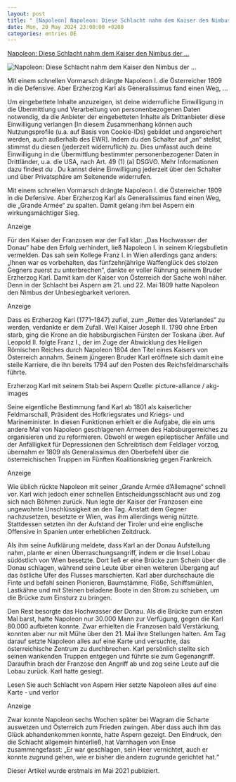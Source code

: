 ```yaml
---
layout: post
title: " [Napoleon] Napoleon: Diese Schlacht nahm dem Kaiser den Nimbus der ..."
date: Mon, 20 May 2024 23:00:00 +0200
categories: entries DE
---
```

[Napoleon: Diese Schlacht nahm dem Kaiser den Nimbus der ...](https://www.welt.de/geschichte/kopf-des-tages/article231264769/Napoleon-Diese-Schlacht-nahm-dem-Kaiser-den-Nimbus-der-Unbesiegbarkeit.html)

![Napoleon: Diese Schlacht nahm dem Kaiser den Nimbus der ...](https://img.welt.de/img/geschichte/kopf-des-tages/mobile231264765/8921356977-ci16x9-w1200/Archduke-Karl.jpg)

Mit einem schnellen Vormarsch drängte Napoleon I. die Österreicher 1809 in die Defensive. Aber Erzherzog Karl als Generalissimus fand einen Weg, ...

Um eingebettete Inhalte anzuzeigen, ist deine widerrufliche Einwilligung in die Übermittlung und Verarbeitung von personenbezogenen Daten notwendig, da die Anbieter der eingebetteten Inhalte als Drittanbieter diese Einwilligung verlangen [In diesem Zusammenhang können auch Nutzungsprofile (u.a. auf Basis von Cookie-IDs) gebildet und angereichert werden, auch außerhalb des EWR]. Indem du den Schalter auf „an“ stellst, stimmst du diesen (jederzeit widerruflich) zu. Dies umfasst auch deine Einwilligung in die Übermittlung bestimmter personenbezogener Daten in Drittländer, u.a. die USA, nach Art. 49 (1) (a) DSGVO. Mehr Informationen dazu findest du . Du kannst deine Einwilligung jederzeit über den Schalter und über Privatsphäre am Seitenende widerrufen.

Mit einem schnellen Vormarsch drängte Napoleon I. die Österreicher 1809 in die Defensive. Aber Erzherzog Karl als Generalissimus fand einen Weg, die „Grande Armée“ zu spalten. Damit gelang ihm bei Aspern ein wirkungsmächtiger Sieg.

Anzeige

Für den Kaiser der Franzosen war der Fall klar: „Das Hochwasser der Donau“ habe den Erfolg verhindert, ließ Napoleon I. in seinem Kriegsbulletin vermelden. Das sah sein Kollege Franz I. in Wien allerdings ganz anders: „Ihnen war es vorbehalten, das fünfzehnjährige Waffenglück des stolzen Gegners zuerst zu unterbrechen“, dankte er voller Rührung seinem Bruder Erzherzog Karl. Damit kam der Kaiser von Österreich der Sache wohl näher. Denn in der Schlacht bei Aspern am 21. und 22. Mai 1809 hatte Napoleon den Nimbus der Unbesiegbarkeit verloren.

Anzeige

Dass es Erzherzog Karl (1771–1847) zufiel, zum „Retter des Vaterlandes“ zu werden, verdankte er dem Zufall. Weil Kaiser Joseph II. 1790 ohne Erben starb, ging die Krone an die habsburgischen Fürsten der Toskana über. Auf Leopold II. folgte Franz I., der im Zuge der Abwicklung des Heiligen Römischen Reiches durch Napoleon 1804 den Titel eines Kaisers von Österreich annahm. Seinem jüngeren Bruder Karl eröffnete sich damit eine steile Karriere, die ihn bereits 1794 auf den Posten des Reichsfeldmarschalls führte.

Erzherzog Karl mit seinem Stab bei Aspern Quelle: picture-alliance / akg-images

Seine eigentliche Bestimmung fand Karl ab 1801 als kaiserlicher Feldmarschall, Präsident des Hofkriegsrates und Kriegs- und Marineminister. In diesen Funktionen erhielt er die Aufgabe, die ein ums andere Mal von Napoleon geschlagenen Armeen des Habsburgerreiches zu organisieren und zu reformieren. Obwohl er wegen epileptischer Anfälle und der Anfälligkeit für Depressionen den Schreibtisch dem Feldlager vorzog, übernahm er 1809 als Generalissimus den Oberbefehl über die österreichischen Truppen im Fünften Koalitionskrieg gegen Frankreich.

Anzeige

Wie üblich rückte Napoleon mit seiner „Grande Armée d’Allemagne“ schnell vor. Karl wich jedoch einer schnellen Entscheidungsschlacht aus und zog sich nach Böhmen zurück. Nun legte der Kaiser der Franzosen eine ungewohnte Unschlüssigkeit an den Tag. Anstatt dem Gegner nachzusetzen, besetzte er Wien, was ihm allerdings wenig nützte. Stattdessen setzten ihn der Aufstand der Tiroler und eine englische Offensive in Spanien unter erheblichen Zeitdruck.

Als ihm seine Aufklärung meldete, dass Karl an der Donau Aufstellung nahm, plante er einen Überraschungsangriff, indem er die Insel Lobau südöstlich von Wien besetzte. Dort ließ er eine Brücke zum Schein über die Donau schlagen, während seine Leute über einen weiteren Übergang auf das östliche Ufer des Flusses marschierten. Karl aber durchschaute die Finte und befahl seinen Pionieren, Baumstämme, Flöße, Schiffsmühlen, Lastkähne und mit Steinen beladene Boote in den Strom zu schieben, um die Brücke zum Einsturz zu bringen.

Den Rest besorgte das Hochwasser der Donau. Als die Brücke zum ersten Mal barst, hatte Napoleon nur 30.000 Mann zur Verfügung, gegen die Karl 80.000 aufbieten konnte. Zwar erhielten die Franzosen bald Verstärkung, konnten aber nur mit Mühe über den 21. Mai ihre Stellungen halten. Am Tag darauf setzte Napoleon alles auf eine Karte und versuchte, das österreichische Zentrum zu durchbrechen. Karl persönlich stellte sich seinen wankenden Truppen entgegen und führte sie zum Gegenangriff. Daraufhin brach der Franzose den Angriff ab und zog seine Leute auf die Lobau zurück. Karl hatte gesiegt.

Lesen Sie auch Schlacht von Aspern Hier setzte Napoleon alles auf eine Karte - und verlor

Anzeige

Zwar konnte Napoleon sechs Wochen später bei Wagram die Scharte auswetzen und Österreich zum Frieden zwingen. Aber dass auch ihm das Glück abhandenkommen konnte, hatte Aspern gezeigt. Den Eindruck, den die Schlacht allgemein hinterließ, hat Varnhagen von Ense zusammengefasst: „Er war geschlagen, sein Heer vernichtet, auch er konnte zugrund gehen, wie er bisher die andern zugrunde gerichtet hat.“

Dieser Artikel wurde erstmals im Mai 2021 publiziert.

